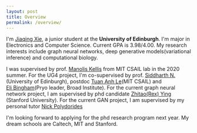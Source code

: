```yaml
---
layout: post
title: Overview
permalink: /overview/
---
```



I'm [Jiaqing Xie](https://scholar.google.com/citations?user=Tfg7A2AAAAAJ&hl=en), a junior student at the **University of Edinburgh**. 
I'm major in Electronics and Computer Science. Current GPA is 3.98/4.00.
My research interests include graph neural networks, deep generative models(variational inference) and computational biology.

I was supervised by prof. [Manolis Kellis](http://compbio.mit.edu/) from MIT CSAIL lab in the 2020 summer.
For the UG4 project, I'm co-supervised by prof. [Siddharth N.](https://homepages.inf.ed.ac.uk/snaraya3/)(University of Edinburgh), postdoc [Tuan Anh Le](https://www.tuananhle.co.uk/)(MIT CSAIL) and  
[Eli Bingham](https://scholar.google.com/citations?user=0uUoiCIAAAAJ&hl=en)(Pryo leader, Broad Institute).
For the current graph neural network project, I am supervised by phd candidate [Zhitao(Rex) Ying](https://cs.stanford.edu/people/rexy/) (Stanford University).
For the current GAN project, I am supervised by my personal tutor [Nick Polydorides](https://www.research.ed.ac.uk/en/persons/nick-polydorides)

I'm looking forward to applying for the phd research program next year. My dream schools are Caltech, MIT and Stanford.


